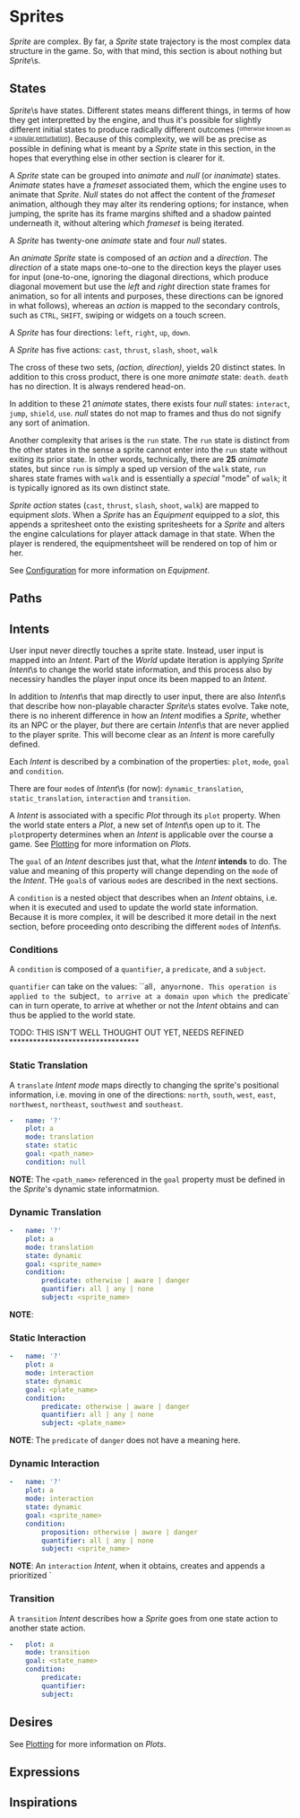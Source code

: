 # Sprites

_Sprite_ are complex. By far, a _Sprite_ state trajectory is the most complex data structure in the game. So, with that mind, this section is about nothing but _Sprite_\s. 

## States

_Sprite_\s have states. Different states means different things, in terms of how they get interpretted by the engine, and thus it's possible for slightly different initial states to produce radically different outcomes (<sup><sub>otherwise known as a [singular perturbation](https://en.wikipedia.org/wiki/Singular_perturbation)</sup></sub>). Because of this complexity, we will be as precise as possible in defining what is meant by a _Sprite_ state in this section, in the hopes that everything else in other section is clearer for it.

A _Sprite_ state can be grouped into _animate_ and _null_ (or _inanimate_) states. _Animate_ states have a _frameset_ associated them, which the engine uses to animate that _Sprite_. _Null_ states do not affect the content of the _frameset_ animation, although they may alter its rendering options; for instance, when jumping, the sprite has its frame margins shifted and a shadow painted underneath it, without altering which _frameset_ is being iterated.

A _Sprite_ has twenty-one _animate_ state and four _null_ states.

An _animate_ _Sprite_ state is composed of an _action_ and a _direction_. The _direction_ of a state maps one-to-one to the direction keys the player uses for input (one-to-one, ignoring the diagonal directions, which produce diagonal movement but use the _left_ and _right_ direction state frames for animation, so for all intents and purposes, these directions can be ignored in what follows), whereas an _action_ is mapped to the secondary controls, such as `CTRL`, `SHIFT`, swiping or widgets on a touch screen.

A _Sprite_ has four directions: `left`, `right`, `up`, `down`.

A _Sprite_ has five actions: `cast`, `thrust`, `slash`, `shoot`, `walk`

The cross of these two sets, _(action, direction)_, yields 20 distinct states. In addition to this cross product, there is one more _animate_ state: `death`. `death` has no direction. It is always rendered head-on.

In addition to these 21 _animate_ states, there exists four _null_ states: `interact`, `jump`, `shield`, `use`. _null_ states do not map to frames and thus do not signify any sort of animation.

Another complexity that arises is the `run` state. The `run` state is distinct from the other states in the sense a sprite cannot enter into the `run` state without exiting its prior state. In other words, technically, there are **25** _animate_ states, but since `run` is simply a sped up version of the `walk` state, `run` shares state frames with `walk` and is essentially a _special_ "mode" of `walk`; it is typically ignored as its own distinct state.

_Sprite_ _action_ states (`cast`, `thrust`, `slash`, `shoot`, `walk`) are mapped to equipment _slots_. When a _Sprite_ has an _Equipment_ equipped to a _slot_, this appends a spritesheet onto the existing spritesheets for a _Sprite_ and alters the engine calculations for player attack damage in that state. When the player is rendered, the equipmentsheet will be rendered on top of him or her.

See [Configuration](./CONFIGURATION.md#equipment) for more information on _Equipment_.

## Paths

## Intents

User input never directly touches a sprite state. Instead, user input is mapped into an _Intent_. Part of the _World_ update iteration is applying _Sprite_ _Intent_\s to change the world state information, and this process also by necessiry handles the player input once its been mapped to an _Intent_. 

In addition to _Intent_\s that map directly to user input, there are also _Intent_\s that describe how non-playable character _Sprite_\s states evolve. Take note, there is no inherent difference in how an _Intent_ modifies a _Sprite_, whether its an NPC or the player, *but* there are certain _Intent_\s that are never applied to the player sprite. This will become clear as an _Intent_ is more carefully defined.

Each _Intent_ is described by a combination of the properties: `plot`, `mode`, `goal` and `condition`.

There are four `mode`s of _Intent_\s (for now): `dynamic_translation`, `static_translation`, `interaction` and `transition`. 

A _Intent_ is associated with a specific _Plot_ through its `plot` property. When the world state enters a _Plot_, a new set of _Intent_\s open up to it. The `plot`property determines when an _Intent_ is applicable over the course a game. See [Plotting](./PLOTTING.md) for more information on _Plots_.

The `goal` of an _Intent_ describes just that, what the _Intent_ **intends** to do. The value and meaning of this property will change depending on the `mode` of the _Intent_. THe `goal`s of various `mode`s are described in the next sections.

A `condition` is a nested object that describes when an _Intent_ obtains, i.e. when it is executed and used to update the world state information. Because it is more complex, it will be described it more detail in the next section, before proceeding onto describing the different `mode`s of _Intent_\s.

### Conditions

A `condition` is composed of a `quantifier`, a `predicate`, and a `subject`.

`quantifier` can take on the values: ``all`, `any` or `none`. This operation is applied to the `subject`, to arrive at a domain upon which the `predicate` can in turn operate, to arrive at whether or not the _Intent_ obtains and can thus be applied to the world state.

TODO: THIS ISN'T WELL THOUGHT OUT YET, NEEDS REFINED *********************************


### Static Translation

A `translate` _Intent mode_ maps directly to changing the sprite's positional information, i.e. moving in one of the directions: `north`, `south`, `west`, `east`, `northwest`, `northeast`, `southwest` and `southeast`. 

```yaml
-   name: '?'
    plot: a
    mode: translation
    state: static
    goal: <path_name>
    condition: null
```

**NOTE**: The `<path_name>` referenced in the `goal` property must be defined in the _Sprite_'s dynamic state informatmion.


### Dynamic Translation

```yaml
-   name: '?'
    plot: a
    mode: translation
    state: dynamic
    goal: <sprite_name>
    condition: 
        predicate: otherwise | aware | danger
        quantifier: all | any | none
        subject: <sprite_name>
```

**NOTE**:

### Static Interaction

```yaml
-   name: '?'
    plot: a
    mode: interaction
    state: dynamic
    goal: <plate_name>
    condition: 
        predicate: otherwise | aware | danger
        quantifier: all | any | none
        subject: <plate_name>
```

**NOTE**: The `predicate` of `danger` does not have a meaning here.

### Dynamic Interaction

```yaml
-   name: '?'
    plot: a
    mode: interaction
    state: dynamic
    goal: <sprite_name>
    condition: 
        proposition: otherwise | aware | danger
        quantifier: all | any | none
        subject: <sprite_name>
```

**NOTE**: An `interaction` _Intent_, when it obtains, creates and appends a prioritized `

### Transition

A `transition` _Intent_ describes how a _Sprite_ goes from one state action to another state action.

```yaml
-   plot: a
    mode: transition
    goal: <state_name>
    condition: 
        predicate: 
        quantifier: 
        subject: 
```
## Desires

See [Plotting](./PLOTTING.md) for more information on _Plots_.

## Expressions

## Inspirations